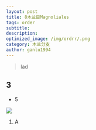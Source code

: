 ```yaml
---
layout: post
title: 8木兰目Magnoliales
tags: order    
subtitle: 
description: 
optimized_image: /img/ordrr/.png
category: 木兰分支
author: ganlu1994  
---
```


> lad

## 3

* 5

![](/img/phylo/.png)

1. A